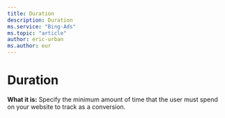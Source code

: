 ```yaml
---
title: Duration
description: Duration
ms.service: "Bing-Ads"
ms.topic: "article"
author: eric-urban
ms.author: eur
---
```


# Duration

**What it is:**  Specify the minimum amount of time that the user must spend on your website to track as a conversion.



